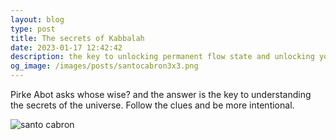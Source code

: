 ```yaml
---
layout: blog
type: post
title: The secrets of Kabbalah
date: 2023-01-17 12:42:42
description: the key to unlocking permanent flow state and unlocking your intuition
og_image: /images/posts/santocabron3x3.png
---
```


Pirke Abot asks whose wise? and the answer is the key to understanding the
secrets of the universe. Follow the clues and be more intentional.

<img src="/images/posts/santocabron3x3.png" alt="santo cabron" >
